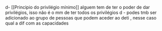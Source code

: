 d-  [[Principio do privilégio mínimo]] alguem tem de ter  o poder de dar privilégios, isso não é o mm de ter todos os privilégios
d - podes tmb ser adicionado ao grupo de pessoas que podem aceder ao deti , nesse caso qual a dif com as capacidades